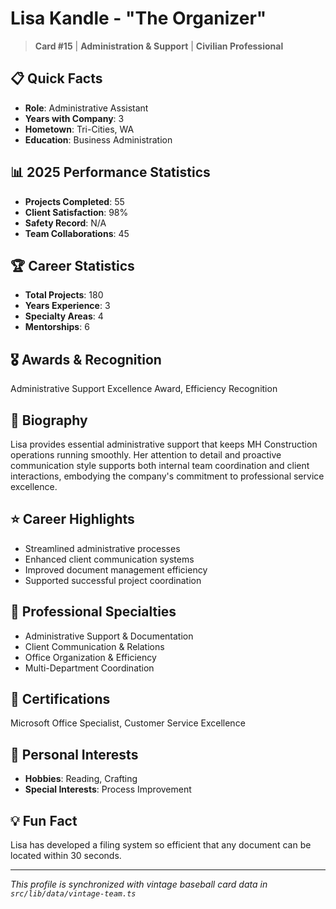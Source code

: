 # Lisa Kandle - "The Organizer"

> **Card #15** | **Administration & Support** | **Civilian Professional**

## 📋 Quick Facts

- **Role**: Administrative Assistant
- **Years with Company**: 3
- **Hometown**: Tri-Cities, WA
- **Education**: Business Administration

## 📊 2025 Performance Statistics

- **Projects Completed**: 55
- **Client Satisfaction**: 98%
- **Safety Record**: N/A
- **Team Collaborations**: 45

## 🏆 Career Statistics

- **Total Projects**: 180
- **Years Experience**: 3
- **Specialty Areas**: 4
- **Mentorships**: 6

## 🎖️ Awards & Recognition

Administrative Support Excellence Award, Efficiency Recognition

## 👤 Biography

Lisa provides essential administrative support that keeps MH Construction operations running smoothly. Her attention to detail and proactive communication style supports both internal team coordination and client interactions, embodying the company's commitment to professional service excellence.

## ⭐ Career Highlights

- Streamlined administrative processes
- Enhanced client communication systems
- Improved document management efficiency
- Supported successful project coordination

## 🔧 Professional Specialties

- Administrative Support & Documentation
- Client Communication & Relations
- Office Organization & Efficiency
- Multi-Department Coordination

## 📜 Certifications

Microsoft Office Specialist, Customer Service Excellence

## 🎯 Personal Interests

- **Hobbies**: Reading, Crafting
- **Special Interests**: Process Improvement

## 💡 Fun Fact

Lisa has developed a filing system so efficient that any document can be located within 30 seconds.

---

*This profile is synchronized with vintage baseball card data in `src/lib/data/vintage-team.ts`*

